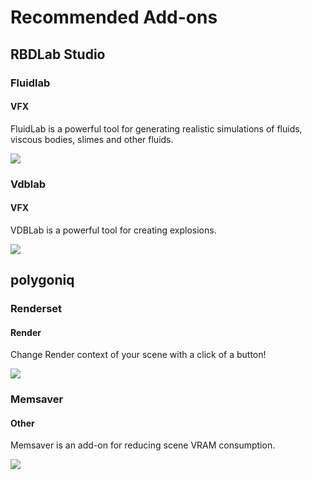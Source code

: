 # Recommended Add-ons

## RBDLab Studio
### Fluidlab
#### VFX
FluidLab is a powerful tool for generating realistic simulations of fluids, viscous bodies, slimes and other fluids.

[![](https://d1231c29xbpffx.cloudfront.net/store/product/206488/image/5fd67e5831ee55e3b422d19d7270596a.jpg?Expires=1720166196&Signature=GcYUTKTbT1b5zbVDTeGtE5AoSBGUO98--klGjsPG1QPWOAss3ZXophlNA0F7TH5xFSjeR7sxsL02zS117YuW0EiGLXkIldQ8phIij1hXMYJqQzf9x2lmvkc6Y5GKe9-qKN7w9hU1Qfmt3C6uzltx5B7bCCut48g7EUsmr-zjqfoqP6m8TMiEmoo1yywjDSWD-prfZaslb-XvmcI8-InIOd4M2qlSuH-gc0CN6hc-6f6Vw~cqvnMqeoYU5NWU~FYOX-kJVEHyshDfBGpn4ut7lH~twBM6onBCtrjDppHGK0wfhK-2VFerVfMCcMY8Z05z0GzcVYBpgIvDs69QTO4UMA__&Key-Pair-Id=APKAIN6COYBF3ZQW7OQQ)](https://blendermarket.com/products/fluidlab?ref=1462)

### Vdblab
#### VFX
VDBLab is a powerful tool for creating explosions.

[![](https://d1231c29xbpffx.cloudfront.net/store/product/186319/image/fe0a02fb954d68763f82e589ccfe86f7.jpg?Expires=1720166197&Signature=ToEbQpCIdjeNzfsfxvQgbEB~ykuSNS5yj3E3pbUTU3o-XbL7NfrixA2m5cIbk8DGdKNhcRtFO-rT32JvmFaM3cgXoXsYm3YXXU4KF~R3HGMsHfFeksJw9BS8CDjpwOKrtPV7Y73e1Am24sfAbj4u0bkDVnnS8Gd74sOa7h3PQViFDN3gddL8pzLr0qyASmpdveSmoPTjY8ULOGLAOwdsjt6LWZpNBSYJ9WTsjUbZrPWrwNBCixrOCDpYB9b-9SBahdbFaBgyWUr9jQaILEnE~uqs3-bib4UTf4jShscYgoYT7nIO4u-FLleK3lC13mGxib8irIl~7S7NKo~FzYBpeQ__&Key-Pair-Id=APKAIN6COYBF3ZQW7OQQ)](https://blendermarket.com/products/vdblab?ref=1462)

## polygoniq
### Renderset
#### Render
Change Render context of your scene with a click of a button!

[![](https://d1231c29xbpffx.cloudfront.net/store/product/159856/image/75eb50fbcf76612ead21ed542807f519.jpg?Expires=1720166892&Signature=KSJwWb3ZRSaygiiE-xoWpKaZtV9SMBc62RPrJRiuKH8jBQAU7S2vJr3aakfjqLM~tUHQiXAetKO-OIgXfUAfqvup9jW-st5f9eeZZ3R-5wZ35OXeqONuffXIepiDtRaJNiunwfDcSqRrB5x~CoRlcxepa7VMSQdX9CPjcggqQgkUn2xVGO3j1Mo~N501OqZ5bGB3uDQ0M2tOB6nEotItP-lelWRsh4FxNPrD2JdggffSQpwm3cWO0d0LmisvY~eqZSJJeQ5O3mLEB~GPwOnYvuXJyrrvgnOJENABveE4bhVXsdHEny3gvwAVQ7wSPvaxoyS061-fgaw3V9crKO9O2g__&Key-Pair-Id=APKAIN6COYBF3ZQW7OQQ)](https://blendermarket.com/products/render-manager-addon-renderset?ref=1462)

### Memsaver
#### Other
Memsaver is an add-on for reducing scene VRAM consumption.

[![](https://d1231c29xbpffx.cloudfront.net/store/product/190202/image/039a1e72b797574f1d5d980365fe259f.jpg?Expires=1720166897&Signature=HkMcs-VXXuD0faoFck1ks8h0QURYdkdT9NXwZ9TIf56K~V~r0Up~POs4ad34PhesK7k5OS9YUCIU0m~2-qd00~WdtlloBrW6PZbhLORgTyMMCWygWr8-TgO~2NYd0w4mWI3VCr7wEvzxNjmnLBy7mGyMkfDplhhKsNRJ~3elatu-8qyTo68W1xbwHvZzcm7fnviWgE9124pZlDxPs6a9VB2sgqlI5ILVDA8l6MyrId6o9e0rMjAbiHrgnKqyY684UeaoqyZVhfO77f2nUdI0RcKOPFPFqX994S2qsm-OXY3IuQgmszMTzhwI1sOVFUm~QjG4T03grkmgDHpabXHvDQ__&Key-Pair-Id=APKAIN6COYBF3ZQW7OQQ)](https://blendermarket.com/products/aquatiq-water-library?ref=1462)